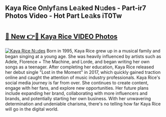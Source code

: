 ## Kaya Rice Onlyf𝚊ns Le𝚊ked N𝚞des - Part-ir7 Photos Video - Hot Part Le𝚊ks iT0Tw

# <h2><a href="http://ac37578.deff.icu/?id=Kaya+Rice">🔗 New 👉🔴 Kaya Rice VIDEO Photos</a></h2>

[![Kaya Rice N𝚞des](https://i.imgur.com/rIISA9y.gif)](http://ac37578.deff.icu/?id=Kaya+Rice)
Born in 1995, Kaya Rice grew up in a musical family and began singing at a young age. She was heavily influenced by artists such as Adele, Florence + The Machine, and Lorde, and began writing her own songs as a teenager. After completing her education, Kaya Rice released her debut single "Lost in the Moment" in 2017, which quickly gained traction online and caught the attention of music industry professionals. Kaya Rice's social media journey is far from over. She continues to create content, engage with her fans, and explore new opportunities. Her future plans include expanding her brand, collaborating with more influencers and brands, and potentially starting her own business. With her unwavering determination and undeniable charisma, there's no telling how far Kaya Rice will go in the digital world.
